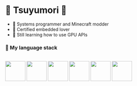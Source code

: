# 🌲 Tsuyumori 🌲

- 💽 Systems programmer and Minecraft modder
- 🧮 Certified embedded lover
- 🔺 Still learning how to use GPU APIs

### 🍙 My language stack
<br>
<img src="https://github.com/user-attachments/assets/6c93a7e7-c95c-4234-ac96-ae4f8af9c594" width="64px"/>
<img src="https://github.com/user-attachments/assets/40ebf984-438d-43a6-97b1-1a06d9afc9e5" width="64px"/>
<img src="https://github.com/user-attachments/assets/201a7b38-664e-40b3-b032-5c6094401cb4" width="64px"/>
<img src="https://github.com/user-attachments/assets/b35a7327-ec07-4717-a229-cbaaeb99d7fd" width="64px"/>
<img src="https://github.com/user-attachments/assets/82ddeb7f-e8c6-44af-a61b-927ce894cef5" width="64px"/>
<img src="https://github.com/user-attachments/assets/d8a16f50-e3a0-437f-85e0-9788e07795e6" width="64px"/>
